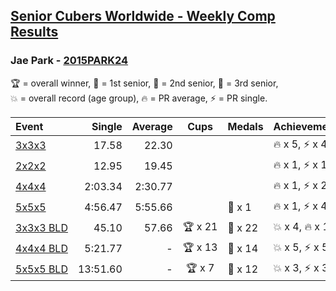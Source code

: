 <style>table {white-space: nowrap;}</style>

## [Senior Cubers Worldwide - Weekly Comp Results](/scw-comp/results/)
### Jae Park - [2015PARK24](https://www.worldcubeassociation.org/persons/2015PARK24)

<span style="white-space: nowrap;">🏆 = overall winner</span>, <span style="white-space: nowrap;">🥇 = 1st senior</span>, <span style="white-space: nowrap;">🥈 = 2nd senior</span>, <span style="white-space: nowrap;">🥉 = 3rd senior</span>, <span style="white-space: nowrap;">💥 = overall record (age group)</span>, <span style="white-space: nowrap;">🔥 = PR average</span>, <span style="white-space: nowrap;">⚡ = PR single</span>.

| Event | Single | Average | Cups | Medals | Achievements|
| :-- | --: | --: | :--: | :-- | :-- |
| [3x3x3](333.md) | 17.58 | 22.30 |  |  | 🔥 x 5, ⚡ x 4 |
| [2x2x2](222.md) | 12.95 | 19.45 |  |  | 🔥 x 1, ⚡ x 1 |
| [4x4x4](444.md) | 2:03.34 | 2:30.77 |  |  | 🔥 x 1, ⚡ x 2 |
| [5x5x5](555.md) | 4:56.47 | 5:55.66 |  | 🥉 x 1 | 🔥 x 1, ⚡ x 4 |
| [3x3x3 BLD](333bf.md) | 45.10 | 57.66 | 🏆 x 21 | 🥇 x 22 | 💥 x 4, 🔥 x 1, ⚡ x 4 |
| [4x4x4 BLD](444bf.md) | 5:21.77 | - | 🏆 x 13 | 🥇 x 14 | 💥 x 5, ⚡ x 5 |
| [5x5x5 BLD](555bf.md) | 13:51.60 | - | 🏆 x 7 | 🥇 x 12 | 💥 x 3, ⚡ x 3 |

<!-- Global site tag (gtag.js) - Google Analytics -->
<script async src="https://www.googletagmanager.com/gtag/js?id=UA-86348435-3"></script>
<script>window.dataLayer = window.dataLayer || []; function gtag() {dataLayer.push(arguments);} gtag('js', new Date()); gtag('config', 'UA-86348435-3');</script>
